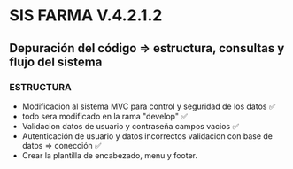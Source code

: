 # SIS FARMA V.4.2.1.2

## Depuración del código => estructura, consultas y flujo del sistema

### ESTRUCTURA

- Modificacion al sistema MVC para control y seguridad de los datos ✅
- todo sera modificado en la rama "develop"  ✅
- Validacion datos de usuario y contraseña campos vacios ✅
- Autenticación de usuario y datos incorrectos validacion con base de datos => conección ✅
- Crear la plantilla de encabezado, menu y footer.